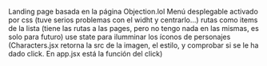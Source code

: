 Landing page basada en la página Objection.lol
Menú desplegable activado por css (tuve serios problemas con el widht y centrarlo...)
rutas como items de la lista (tiene las rutas a las pages, pero no tengo nada en las mismas, es solo para futuro)
use state para ilumminar los íconos de personajes (Characters.jsx retorna la src de la imagen, el estilo, y comprobar si se le ha dado click. En app.jsx está la función del click)

